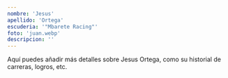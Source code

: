 ```yaml
---
nombre: 'Jesus'
apellido: 'Ortega'
escuderia: '"Mbarete Racing"'
foto: 'juan.webp'
descripcion: ''
---
```


Aquí puedes añadir más detalles sobre Jesus Ortega, como su historial de carreras, logros, etc.
